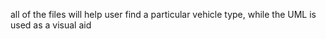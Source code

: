 all  of the files will help user find a particular vehicle type, while the UML is used as a visual aid